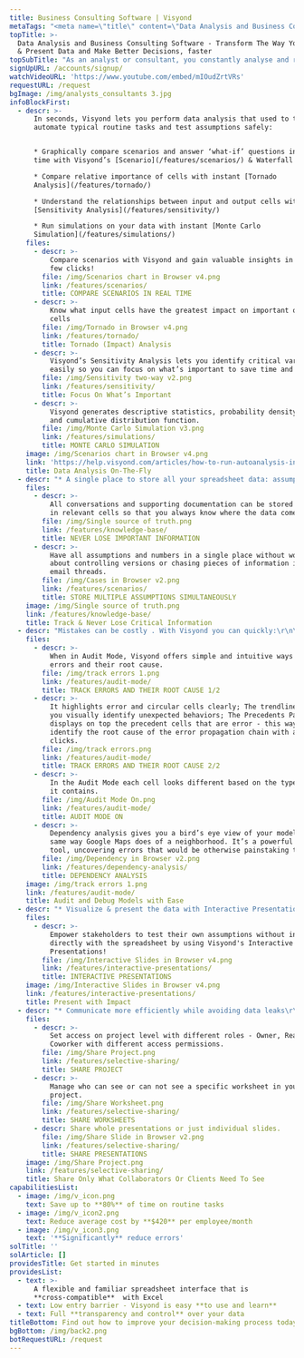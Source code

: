 ```yaml
---
title: Business Consulting Software | Visyond
metaTags: "<meta name=\"title\" content=\"Data Analysis and Business Consulting Software\">\r\n \r\n<meta name=\"description\" content=\"Visyond’s smart machine intelligence data analysis and business consulting software helps analysts and consultants analyze data faster and make better decisions based on the numbers.\">\r\n \r\n<meta name=\"keywords\" content=\"data analysis, business consulting software\">\r\n"
topTitle: >-
  Data Analysis and Business Consulting Software - Transform The Way You Analyze
  & Present Data and Make Better Decisions, faster
topSubTitle: "As an analyst or consultant, you constantly analyse and recommend the best course of action based on the numbers. Visyond’s business consulting software makes data analysis smooth and fast.\r\n"
signUpURL: /accounts/signup/
watchVideoURL: 'https://www.youtube.com/embed/mIOudZrtVRs'
requestURL: /request
bgImage: /img/analysts_consultants 3.jpg
infoBlockFirst:
  - descr: >-
      In seconds, Visyond lets you perform data analysis that used to take days,
      automate typical routine tasks and test assumptions safely:


      * Graphically compare scenarios and answer ‘what-if’ questions in real
      time with Visyond’s [Scenario](/features/scenarios/) & Waterfall Analysis

      * Compare relative importance of cells with instant [Tornado
      Analysis](/features/tornado/)

      * Understand the relationships between input and output cells with instant
      [Sensitivity Analysis](/features/sensitivity/)

      * Run simulations on your data with instant [Monte Carlo
      Simulation](/features/simulations/)
    files:
      - descr: >-
          Compare scenarios with Visyond and gain valuable insights in just a
          few clicks!
        file: /img/Scenarios chart in Browser v4.png
        link: /features/scenarios/
        title: COMPARE SCENARIOS IN REAL TIME
      - descr: >-
          Know what input cells have the greatest impact on important output
          cells
        file: /img/Tornado in Browser v4.png
        link: /features/tornado/
        title: Tornado (Impact) Analysis
      - descr: >-
          Visyond’s Sensitivity Analysis lets you identify critical variables
          easily so you can focus on what’s important to save time and effort.
        file: /img/Sensitivity two-way v2.png
        link: /features/sensitivity/
        title: Focus On What’s Important
      - descr: >-
          Visyond generates descriptive statistics, probability density function
          and cumulative distribution function.
        file: /img/Monte Carlo Simulation v3.png
        link: /features/simulations/
        title: MONTE CARLO SIMULATION
    image: /img/Scenarios chart in Browser v4.png
    link: 'https://help.visyond.com/articles/how-to-run-autoanalysis-in-visyond/'
    title: Data Analysis On-The-Fly
  - descr: "* A single place to store all your spreadsheet data: assumptions, supporting documentation, conversations and approvals\r\n* No back & forth emails with bits of information, multiple versions of the spreadsheet flying around and critical data lost along the way\r\n* Manage and transfer team or client knowledge easily and stop being called all the time just to make minor changes\r\n"
    files:
      - descr: >-
          All conversations and supporting documentation can be stored directly
          in relevant cells so that you always know where the data comes from.
        file: /img/Single source of truth.png
        link: /features/knowledge-base/
        title: NEVER LOSE IMPORTANT INFORMATION
      - descr: >-
          Have all assumptions and numbers in a single place without worrying
          about controlling versions or chasing pieces of information in long
          email threads.
        file: /img/Cases in Browser v2.png
        link: /features/scenarios/
        title: STORE MULTIPLE ASSUMPTIONS SIMULTANEOUSLY
    image: /img/Single source of truth.png
    link: /features/knowledge-base/
    title: Track & Never Lose Critical Information
  - descr: "Mistakes can be costly . With Visyond you can quickly:\r\n\r\n* Identify the root causes of errors\r\n* Explore [cell dependencies](/features/dependency-analysis/)\r\n* Audit the spreadsheet in [Audit Mode](/features/audit-mode/)"
    files:
      - descr: >-
          When in Audit Mode, Visyond offers simple and intuitive ways to track
          errors and their root cause.
        file: /img/track errors 1.png
        link: /features/audit-mode/
        title: TRACK ERRORS AND THEIR ROOT CAUSE 1/2
      - descr: >-
          It highlights error and circular cells clearly; The trendlines help
          you visually identify unexpected behaviors; The Precedents Panel
          displays on top the precedent cells that are error - this way you can
          identify the root cause of the error propagation chain with a few
          clicks.
        file: /img/track errors.png
        link: /features/audit-mode/
        title: TRACK ERRORS AND THEIR ROOT CAUSE 2/2
      - descr: >-
          In the Audit Mode each cell looks different based on the type of data
          it contains.
        file: /img/Audit Mode On.png
        link: /features/audit-mode/
        title: AUDIT MODE ON
      - descr: >-
          Dependency analysis gives you a bird’s eye view of your model in the
          same way Google Maps does of a neighborhood. It’s a powerful auditing
          tool, uncovering errors that would be otherwise painstaking to catch.
        file: /img/Dependency in Browser v2.png
        link: /features/dependency-analysis/
        title: DEPENDENCY ANALYSIS
    image: /img/track errors 1.png
    link: /features/audit-mode/
    title: Audit and Debug Models with Ease
  - descr: "* Visualize & present the data with Interactive Presentations\r\n* Have a secure environment for your stakeholders to play with assumptions\r\n* Charts and calculations in presentations are updated and automatically synced only for you without affecting anyone else’s views or the underlying spreadsheet\r\n"
    files:
      - descr: >-
          Empower stakeholders to test their own assumptions without interacting
          directly with the spreadsheet by using Visyond's Interactive
          Presentations!
        file: /img/Interactive Slides in Browser v4.png
        link: /features/interactive-presentations/
        title: INTERACTIVE PRESENTATIONS
    image: /img/Interactive Slides in Browser v4.png
    link: /features/interactive-presentations/
    title: Present with Impact
  - descr: "* Communicate more efficiently while avoiding data leaks\r\n* No need for emailing spreadsheets or presentations\r\n* No back-and-forth copy-paste between PowerPoint and Excel or any other visualization tools\r\n"
    files:
      - descr: >-
          Set access on project level with different roles - Owner, Reader,
          Coworker with different access permissions.
        file: /img/Share Project.png
        link: /features/selective-sharing/
        title: SHARE PROJECT
      - descr: >-
          Manage who can see or can not see a specific worksheet in your
          project.
        file: /img/Share Worksheet.png
        link: /features/selective-sharing/
        title: SHARE WORKSHEETS
      - descr: Share whole presentations or just individual slides.
        file: /img/Share Slide in Browser v2.png
        link: /features/selective-sharing/
        title: SHARE PRESENTATIONS
    image: /img/Share Project.png
    link: /features/selective-sharing/
    title: Share Only What Collaborators Or Clients Need To See
capabilitiesList:
  - image: /img/v_icon.png
    text: Save up to **80%** of time on routine tasks
  - image: /img/v_icon2.png
    text: Reduce average cost by **$420** per employee/month
  - image: /img/v_icon3.png
    text: '**Significantly** reduce errors'
solTitle: ''
solArticle: []
providesTitle: Get started in minutes
providesList:
  - text: >-
      A flexible and familiar spreadsheet interface that is
      **cross-compatible**  with Excel
  - text: Low entry barrier - Visyond is easy **to use and learn**
  - text: Full **transparency and control** over your data
titleBottom: Find out how to improve your decision-making process today
bgBottom: /img/back2.png
botRequestURL: /request
---
```


